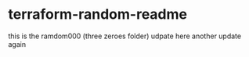 # terraform-random-readme
this is the ramdom000 (three zeroes folder)
udpate here
another update again
